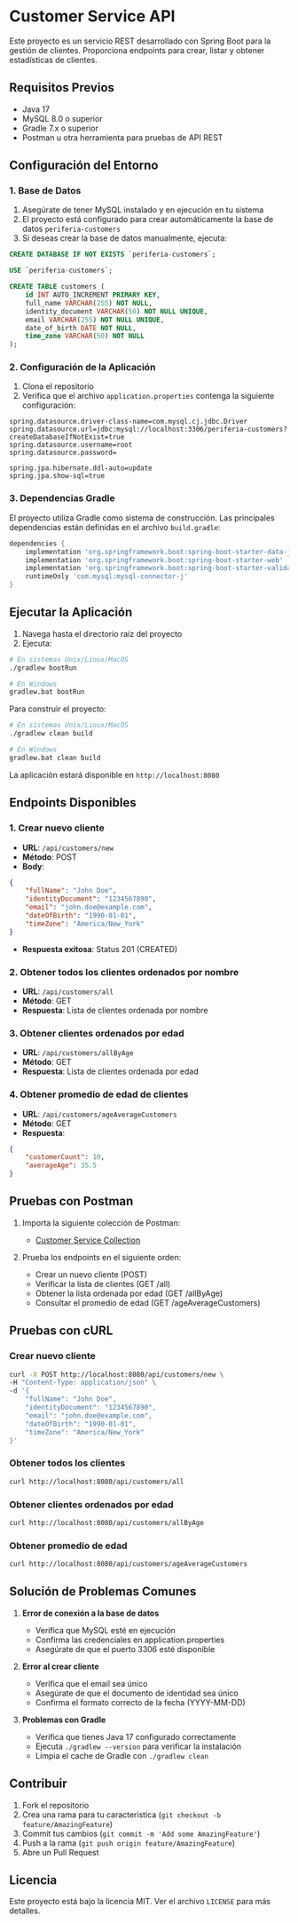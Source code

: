 # Customer Service API

Este proyecto es un servicio REST desarrollado con Spring Boot para la gestión de clientes. Proporciona endpoints para crear, listar y obtener estadísticas de clientes.

## Requisitos Previos

- Java 17
- MySQL 8.0 o superior
- Gradle 7.x o superior
- Postman u otra herramienta para pruebas de API REST

## Configuración del Entorno

### 1. Base de Datos

1. Asegúrate de tener MySQL instalado y en ejecución en tu sistema
2. El proyecto está configurado para crear automáticamente la base de datos `periferia-customers`
3. Si deseas crear la base de datos manualmente, ejecuta:

```sql
CREATE DATABASE IF NOT EXISTS `periferia-customers`;

USE `periferia-customers`;

CREATE TABLE customers (
    id INT AUTO_INCREMENT PRIMARY KEY,
    full_name VARCHAR(255) NOT NULL,
    identity_document VARCHAR(50) NOT NULL UNIQUE,
    email VARCHAR(255) NOT NULL UNIQUE,
    date_of_birth DATE NOT NULL,
    time_zone VARCHAR(50) NOT NULL
);
```

### 2. Configuración de la Aplicación

1. Clona el repositorio
2. Verifica que el archivo `application.properties` contenga la siguiente configuración:

```properties
spring.datasource.driver-class-name=com.mysql.cj.jdbc.Driver
spring.datasource.url=jdbc:mysql://localhost:3306/periferia-customers?createDatabaseIfNotExist=true
spring.datasource.username=root
spring.datasource.password=

spring.jpa.hibernate.ddl-auto=update
spring.jpa.show-sql=true
```

### 3. Dependencias Gradle

El proyecto utiliza Gradle como sistema de construcción. Las principales dependencias están definidas en el archivo `build.gradle`:

```groovy
dependencies {
    implementation 'org.springframework.boot:spring-boot-starter-data-jpa'
    implementation 'org.springframework.boot:spring-boot-starter-web'
    implementation 'org.springframework.boot:spring-boot-starter-validation'
    runtimeOnly 'com.mysql:mysql-connector-j'
}
```

## Ejecutar la Aplicación

1. Navega hasta el directorio raíz del proyecto
2. Ejecuta:

```bash
# En sistemas Unix/Linux/MacOS
./gradlew bootRun

# En Windows
gradlew.bat bootRun
```

Para construir el proyecto:

```bash
# En sistemas Unix/Linux/MacOS
./gradlew clean build

# En Windows
gradlew.bat clean build
```

La aplicación estará disponible en `http://localhost:8080`

## Endpoints Disponibles

### 1. Crear nuevo cliente
- **URL**: `/api/customers/new`
- **Método**: POST
- **Body**:

```json
{
    "fullName": "John Doe",
    "identityDocument": "1234567890",
    "email": "john.doe@example.com",
    "dateOfBirth": "1990-01-01",
    "timeZone": "America/New_York"
}
```
- **Respuesta exitosa**: Status 201 (CREATED)

### 2. Obtener todos los clientes ordenados por nombre
- **URL**: `/api/customers/all`
- **Método**: GET
- **Respuesta**: Lista de clientes ordenada por nombre

### 3. Obtener clientes ordenados por edad
- **URL**: `/api/customers/allByAge`
- **Método**: GET
- **Respuesta**: Lista de clientes ordenada por edad

### 4. Obtener promedio de edad de clientes
- **URL**: `/api/customers/ageAverageCustomers`
- **Método**: GET
- **Respuesta**: 

```json
{
    "customerCount": 10,
    "averageAge": 35.5
}
```

## Pruebas con Postman

1. Importa la siguiente colección de Postman:
   - [Customer Service Collection](URL_de_tu_colección)

2. Prueba los endpoints en el siguiente orden:
   - Crear un nuevo cliente (POST)
   - Verificar la lista de clientes (GET /all)
   - Obtener la lista ordenada por edad (GET /allByAge)
   - Consultar el promedio de edad (GET /ageAverageCustomers)

## Pruebas con cURL

### Crear nuevo cliente

```bash
curl -X POST http://localhost:8080/api/customers/new \
-H "Content-Type: application/json" \
-d '{
    "fullName": "John Doe",
    "identityDocument": "1234567890",
    "email": "john.doe@example.com",
    "dateOfBirth": "1990-01-01",
    "timeZone": "America/New_York"
}'
```

### Obtener todos los clientes

```bash
curl http://localhost:8080/api/customers/all
```

### Obtener clientes ordenados por edad

```bash
curl http://localhost:8080/api/customers/allByAge
```

### Obtener promedio de edad

```bash
curl http://localhost:8080/api/customers/ageAverageCustomers
```

## Solución de Problemas Comunes

1. **Error de conexión a la base de datos**
   - Verifica que MySQL esté en ejecución
   - Confirma las credenciales en application.properties
   - Asegúrate de que el puerto 3306 esté disponible

2. **Error al crear cliente**
   - Verifica que el email sea único
   - Asegúrate de que el documento de identidad sea único
   - Confirma el formato correcto de la fecha (YYYY-MM-DD)

3. **Problemas con Gradle**
   - Verifica que tienes Java 17 configurado correctamente
   - Ejecuta `./gradlew --version` para verificar la instalación
   - Limpia el cache de Gradle con `./gradlew clean`

## Contribuir

1. Fork el repositorio
2. Crea una rama para tu característica (`git checkout -b feature/AmazingFeature`)
3. Commit tus cambios (`git commit -m 'Add some AmazingFeature'`)
4. Push a la rama (`git push origin feature/AmazingFeature`)
5. Abre un Pull Request

## Licencia

Este proyecto está bajo la licencia MIT. Ver el archivo `LICENSE` para más detalles.
